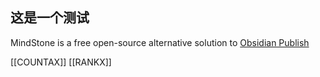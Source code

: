 ## 这是一个测试
MindStone is a free open-source alternative solution to [Obsidian Publish](https://obsidian.md/publish)

[[COUNTAX]]
[[RANKX]]